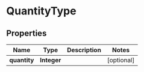 # QuantityType

## Properties
Name | Type | Description | Notes
------------ | ------------- | ------------- | -------------
**quantity** | **Integer** |  |  [optional]
